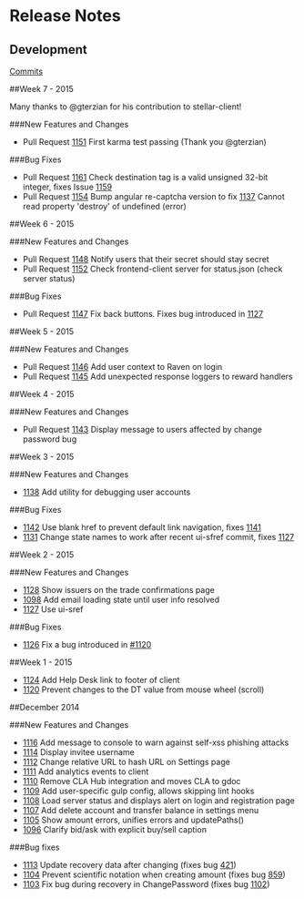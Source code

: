 # Release Notes

## Development

[Commits](https://github.com/stellar/stellar-client/commits/master)

##Week 7 - 2015

Many thanks to @gterzian for his contribution to stellar-client!

###New Features and Changes

 - Pull Request [1151](https://github.com/stellar/stellar-client/pull/1151) First karma test passing (Thank you @gterzian)

###Bug Fixes

 - Pull Request [1161](https://github.com/stellar/stellar-client/pull/1161) Check destination tag is a valid unsigned 32-bit integer, fixes Issue [1159](https://github.com/stellar/stellar-client/issues/1159)
 - Pull Request [1154](https://github.com/stellar/stellar-client/pull/1154) Bump angular re-captcha version to fix [1137](https://github.com/stellar/stellar-client/issues/1137) Cannot read property 'destroy' of undefined (error)

##Week 6 - 2015

###New Features and Changes

 - Pull Request [1148](https://github.com/stellar/stellar-client/pull/1148) Notify users that their secret should stay secret
  - Pull Request [1152](https://github.com/stellar/stellar-client/pull/1152) Check frontend-client server for status.json (check server status)


###Bug Fixes

- Pull Request [1147](https://github.com/stellar/stellar-client/pull/1147) Fix back buttons.  Fixes bug introduced in [1127](https://github.com/stellar/stellar-client/pull/1127)


##Week 5 - 2015

###New Features and Changes

 - Pull Request [1146](https://github.com/stellar/stellar-client/pull/1146) Add user context to Raven on login
 - Pull Request [1145](https://github.com/stellar/stellar-client/pull/1145) Add unexpected response loggers to reward handlers

##Week 4 - 2015

###New Features and Changes
 
 - Pull Request [1143](https://github.com/stellar/stellar-client/pull/1143) Display message to users affected by change password bug

##Week 3 - 2015

###New Features and Changes

 - [1138](https://github.com/stellar/stellar-client/pull/1138) Add utility for debugging user accounts
 

###Bug Fixes

 - [1142](https://github.com/stellar/stellar-client/pull/1142) Use blank href to prevent default link navigation, fixes [1141](https://github.com/stellar/stellar-client/issues/1141)
 - [1131](https://github.com/stellar/stellar-client/pull/1131) Change state names to work after recent ui-sfref commit, fixes [1127](https://github.com/stellar/stellar-client/pull/1127)

##Week 2 - 2015

###New Features and Changes

 - [1128](https://github.com/stellar/stellar-client/pull/1128) Show issuers on the trade confirmations page
 - [1098](https://github.com/stellar/stellar-client/pull/1098) Add email loading state until user info resolved
 - [1127](https://github.com/stellar/stellar-client/pull/1127) Use ui-sref

###Bug Fixes

 - [1126](https://github.com/stellar/stellar-client/pull/1126) Fix a bug introduced in [#1120](https://github.com/stellar/stellar-client/pull/1120)

##Week 1 - 2015

 - [1124](https://github.com/stellar/stellar-client/pull/1124) Add Help Desk link to footer of client
 - [1120](https://github.com/stellar/stellar-client/pull/1120) Prevent changes to the DT value from mouse wheel (scroll)

##December 2014

###New Features and Changes

 - [1116](https://github.com/stellar/stellar-client/pull/1116) Add message to console to warn against self-xss phishing attacks
 - [1114](https://github.com/stellar/stellar-client/pull/1114) Display invitee username 
 - [1112](https://github.com/stellar/stellar-client/pull/1112) Change relative URL to hash URL on Settings page 
 - [1111](https://github.com/stellar/stellar-client/pull/1111) Add analytics events to client
 - [1110](https://github.com/stellar/stellar-client/pull/1110) Remove CLA Hub integration and moves CLA to gdoc 
 - [1109](https://github.com/stellar/stellar-client/pull/1109) Add user-specific gulp config, allows skipping lint hooks 
 - [1108](https://github.com/stellar/stellar-client/pull/1108) Load server status and displays alert on login and registration  page
 - [1107](https://github.com/stellar/stellar-client/pull/1107) Add delete account and transfer balance in settings menu 
 - [1105](https://github.com/stellar/stellar-client/pull/1105) Show amount errors, unifies errors and updatePaths() 
 - [1096](https://github.com/stellar/stellar-client/pull/1096) Clarify bid/ask with explicit buy/sell caption 

###Bug fixes

 - [1113](https://github.com/stellar/stellar-client/pull/1113) Update recovery data after changing  (fixes bug [421](https://github.com/stellar/ix/issues/421)) 
 - [1104](https://github.com/stellar/stellar-client/pull/1104) Prevent scientific notation when creating amount (fixes bug [859](https://github.com/stellar/stellar-client/issues/859)) 
 - [1103](https://github.com/stellar/stellar-client/pull/1103) Fix bug during recovery in ChangePassword (fixes bug [1102](https://github.com/stellar/stellar-client/issues/1102))







